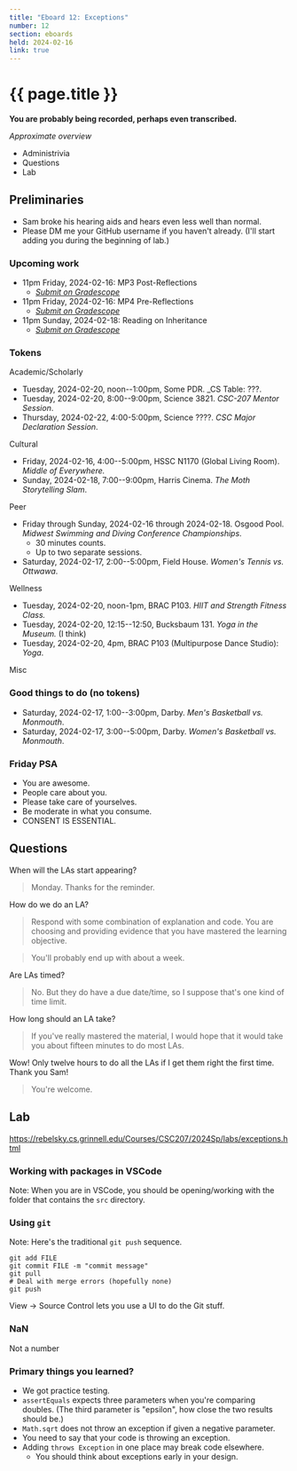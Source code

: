 ```yaml
---
title: "Eboard 12: Exceptions"
number: 12
section: eboards
held: 2024-02-16
link: true
---
```

# {{ page.title }}

**You are probably being recorded, perhaps even transcribed.**

_Approximate overview_

* Administrivia
* Questions
* Lab

Preliminaries
-------------

* Sam broke his hearing aids and hears even less well than normal.
* Please DM me your GitHub username if you haven't already. (I'll start
  adding you during the beginning of lab.)

### Upcoming work

* 11pm Friday, 2024-02-16: MP3 Post-Reflections
    * [_Submit on Gradescope_](https://www.gradescope.com/courses/690101/assignments/4102633/submissions)
* 11pm Friday, 2024-02-16: MP4 Pre-Reflections
    * [_Submit on Gradescope_](https://www.gradescope.com/courses/690101/assignments/4102636)
* 11pm Sunday, 2024-02-18: Reading on Inheritance 
    * [_Submit on Gradescope_](...)

### Tokens

Academic/Scholarly

* Tuesday, 2024-02-20, noon--1:00pm, Some PDR.
  _CS Table: ???.
* Tuesday, 2024-02-20, 8:00--9:00pm, Science 3821.
  _CSC-207 Mentor Session_.
* Thursday, 2024-02-22, 4:00-5:00pm, Science ????.
  _CSC Major Declaration Session_.

Cultural

* Friday, 2024-02-16, 4:00--5:00pm, HSSC N1170 (Global Living Room).
  _Middle of Everywhere._
* Sunday, 2024-02-18, 7:00--9:00pm, Harris Cinema.
  _The Moth Storytelling Slam_.

Peer

* Friday through Sunday, 2024-02-16 through 2024-02-18. Osgood Pool.
  _Midwest Swimming and Diving Conference Championships_.
    * 30 minutes counts.
    * Up to two separate sessions.
* Saturday, 2024-02-17, 2:00--5:00pm, Field House.
  _Women's Tennis vs. Ottwawa_.

Wellness

* Tuesday, 2024-02-20, noon-1pm, BRAC P103.
  _HIIT and Strength Fitness Class._
* Tuesday, 2024-02-20, 12:15--12:50, Bucksbaum 131.
  _Yoga in the Museum._ (I think)
* Tuesday, 2024-02-20, 4pm, BRAC P103 (Multipurpose Dance Studio):
  _Yoga_.

Misc

### Good things to do (no tokens)

* Saturday, 2024-02-17, 1:00--3:00pm, Darby.
  _Men's Basketball vs. Monmouth_.
* Saturday, 2024-02-17, 3:00--5:00pm, Darby.
  _Women's Basketball vs. Monmouth_.

### Friday PSA

* You are awesome.
* People care about you.
* Please take care of yourselves.
* Be moderate in what you consume.
* CONSENT IS ESSENTIAL.

Questions
---------

When will the LAs start appearing?

> Monday. Thanks for the reminder.

How do we do an LA?

> Respond with some combination of explanation and code. You are choosing
  and providing evidence that you have mastered the learning objective.

> You'll probably end up with about a week.

Are LAs timed?

> No. But they do have a due date/time, so I suppose that's one kind of
  time limit.

How long should an LA take?

> If you've really mastered the material, I would hope that it would
  take you about fifteen minutes to do most LAs.

Wow! Only twelve hours to do all the LAs if I get them right the first
time. Thank you Sam!

> You're welcome.

Lab
---

<https://rebelsky.cs.grinnell.edu/Courses/CSC207/2024Sp/labs/exceptions.html>

### Working with packages in VSCode

Note: When you are in VSCode, you should be opening/working with the folder 
that contains the `src` directory.

### Using `git`

Note: Here's the traditional `git push` sequence.

    git add FILE
    git commit FILE -m "commit message"
    git pull
    # Deal with merge errors (hopefully none)
    git push

View -> Source Control lets you use a UI to do the Git stuff.

### NaN

Not a number

### Primary things you learned?

* We got practice testing.
* `assertEquals` expects three parameters when you're comparing doubles.
  (The third parameter is "epsilon", how close the two results should be.)
* `Math.sqrt` does not throw an exception if given a negative parameter.
* You need to say that your code is throwing an exception.
* Adding `throws Exception` in one place may break code elsewhere.
    * You should think about exceptions early in your design.
